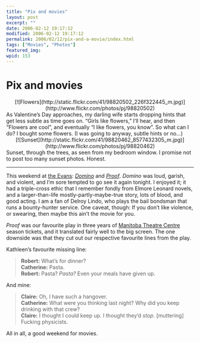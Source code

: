 ```yaml
---
title: "Pix and movies"
layout: post
excerpt: ""
date: 2006-02-12 19:17:12
modified: 2006-02-12 19:17:12
permalink: 2006/02/12/pix-and-a-movie/index.html
tags: ["Movies", "Photos"]
featured_img: 
wpid: 153
---
```


# Pix and movies

<div align="center">[![Flowers](http://static.flickr.com/41/98820502_226f322445_m.jpg)](http://www.flickr.com/photos/pj/98820502)</div>As Valentine’s Day approaches, my darling wife starts dropping hints that get less subtle as time goes on. “Girls like flowers,” I’ll hear, and then “Flowers are cool”, and eventually “I like flowers, you know”. So what can I do? I bought some flowers. (I was going to anyway, subtle hints or no…)

<div align="center">[![Sunset](http://static.flickr.com/41/98820462_8577432305_m.jpg)](http://www.flickr.com/photos/pj/98820462)</div>Sunset, through the trees, as seen from my bedroom window. I promise not to post too many sunset photos. Honest.

- - - - - -

This weekend at [the Evans](http://www.filmfest.mb.ca): [*Domino*](http://www.imdb.com/title/tt0421054/) and [*Proof*](http://www.imdb.com/title/tt0377107/). *Domino* was loud, garish, and violent, and I’m sore tempted to go see it again tonight. I enjoyed it; it had a triple-cross ethic that I remember fondly from Elmore Leonard novels, and a larger-than-life mostly-partly-maybe-true story, lots of blood, and good acting. I am a fan of Delroy Lindo, who plays the bail bondsman that runs a bounty-hunter service. One caveat, though: If you don’t like violence, or swearing, then maybe this ain’t the movie for you.

*Proof* was our favourite play in three years of [Manitoba Theatre Centre](http://www.mtc.mb.ca/) season tickets, and it translated fairly well to the big screen. The one downside was that they cut out our respective favourite lines from the play.

Kathleen’s favourite missing line:

> **Robert:** What’s for dinner?  
> **Catherine:** Pasta.  
> **Robert:** Pasta? *Pasta?* Even your meals have given up.

And mine:

> **Claire:** Oh, I have such a hangover.  
> **Catherine:** What were you thinking last night? Why did you keep drinking with that crew?  
> **Claire:** I thought I could keep up. I thought they’d *stop.* \[muttering\] Fucking physicists.

All in all, a good weekend for movies.